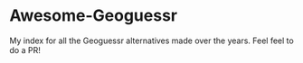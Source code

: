 # Awesome-Geoguessr
My index for all the Geoguessr alternatives made over the years. Feel feel to do a PR!
